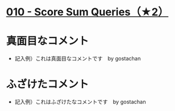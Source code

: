 # [010 - Score Sum Queries（★2）](https://atcoder.jp/contests/typical90/tasks/typical90_j)


# 真面目なコメント
* 記入例）これは真面目なコメントです　by gostachan


# ふざけたコメント
* 記入例）これはふざけたなコメントです　by gostachan
